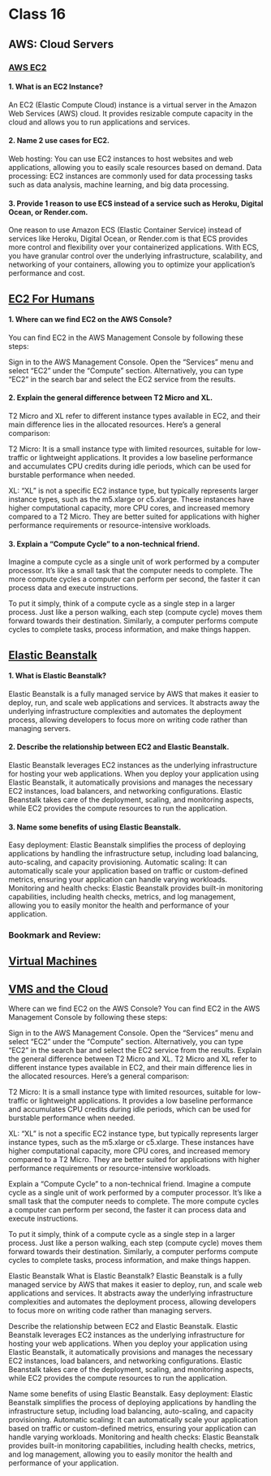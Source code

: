 # Class 16


## AWS: Cloud Servers

### [AWS EC2](https://aws.amazon.com/ec2/)


#### 1. What is an EC2 Instance?

An EC2 (Elastic Compute Cloud) instance is a virtual server in the Amazon Web Services (AWS) cloud. It provides resizable compute capacity in the cloud and allows you to run applications and services.


#### 2. Name 2 use cases for EC2.

Web hosting: You can use EC2 instances to host websites and web applications, allowing you to easily scale resources based on demand.
Data processing: EC2 instances are commonly used for data processing tasks such as data analysis, machine learning, and big data processing.


#### 3. Provide 1 reason to use ECS instead of a service such as Heroku, Digital Ocean, or Render.com.

One reason to use Amazon ECS (Elastic Container Service) instead of services like Heroku, Digital Ocean, or Render.com is that ECS provides more control and flexibility over your containerized applications. With ECS, you have granular control over the underlying infrastructure, scalability, and networking of your containers, allowing you to optimize your application’s performance and cost.


## [EC2 For Humans](https://www.youtube.com/watch?v=lZMkgOMYYIg)



#### 1. Where can we find EC2 on the AWS Console?

You can find EC2 in the AWS Management Console by following these steps:

Sign in to the AWS Management Console.
Open the “Services” menu and select “EC2” under the “Compute” section. Alternatively, you can type “EC2” in the search bar and select the EC2 service from the results.


#### 2. Explain the general difference between T2 Micro and XL.

T2 Micro and XL refer to different instance types available in EC2, and their main difference lies in the allocated resources. Here’s a general comparison:

T2 Micro: It is a small instance type with limited resources, suitable for low-traffic or lightweight applications. It provides a low baseline performance and accumulates CPU credits during idle periods, which can be used for burstable performance when needed.

XL: “XL” is not a specific EC2 instance type, but typically represents larger instance types, such as the m5.xlarge or c5.xlarge. These instances have higher computational capacity, more CPU cores, and increased memory compared to a T2 Micro. They are better suited for applications with higher performance requirements or resource-intensive workloads.


#### 3. Explain a “Compute Cycle” to a non-technical friend.

Imagine a compute cycle as a single unit of work performed by a computer processor. It’s like a small task that the computer needs to complete. The more compute cycles a computer can perform per second, the faster it can process data and execute instructions.

To put it simply, think of a compute cycle as a single step in a larger process. Just like a person walking, each step (compute cycle) moves them forward towards their destination. Similarly, a computer performs compute cycles to complete tasks, process information, and make things happen.



## [Elastic Beanstalk](https://www.youtube.com/watch?v=SrwxAScdyT0)



#### 1. What is Elastic Beanstalk?

Elastic Beanstalk is a fully managed service by AWS that makes it easier to deploy, run, and scale web applications and services. It abstracts away the underlying infrastructure complexities and automates the deployment process, allowing developers to focus more on writing code rather than managing servers.


#### 2. Describe the relationship between EC2 and Elastic Beanstalk.

Elastic Beanstalk leverages EC2 instances as the underlying infrastructure for hosting your web applications. When you deploy your application using Elastic Beanstalk, it automatically provisions and manages the necessary EC2 instances, load balancers, and networking configurations. Elastic Beanstalk takes care of the deployment, scaling, and monitoring aspects, while EC2 provides the compute resources to run the application.


#### 3. Name some benefits of using Elastic Beanstalk.

Easy deployment: Elastic Beanstalk simplifies the process of deploying applications by handling the infrastructure setup, including load balancing, auto-scaling, and capacity provisioning.
Automatic scaling: It can automatically scale your application based on traffic or custom-defined metrics, ensuring your application can handle varying workloads.
Monitoring and health checks: Elastic Beanstalk provides built-in monitoring capabilities, including health checks, metrics, and log management, allowing you to easily monitor the health and performance of your application.





### Bookmark and Review:

## [Virtual Machines](https://www.youtube.com/watch?v=yIVXjl4SwVo)

## [VMS and the Cloud](https://www.youtube.com/watch?v=l0DfHUWMjsU)






Where can we find EC2 on the AWS Console?
You can find EC2 in the AWS Management Console by following these steps:

Sign in to the AWS Management Console.
Open the “Services” menu and select “EC2” under the “Compute” section. Alternatively, you can type “EC2” in the search bar and select the EC2 service from the results.
Explain the general difference between T2 Micro and XL.
T2 Micro and XL refer to different instance types available in EC2, and their main difference lies in the allocated resources. Here’s a general comparison:

T2 Micro: It is a small instance type with limited resources, suitable for low-traffic or lightweight applications. It provides a low baseline performance and accumulates CPU credits during idle periods, which can be used for burstable performance when needed.

XL: “XL” is not a specific EC2 instance type, but typically represents larger instance types, such as the m5.xlarge or c5.xlarge. These instances have higher computational capacity, more CPU cores, and increased memory compared to a T2 Micro. They are better suited for applications with higher performance requirements or resource-intensive workloads.

Explain a “Compute Cycle” to a non-technical friend.
Imagine a compute cycle as a single unit of work performed by a computer processor. It’s like a small task that the computer needs to complete. The more compute cycles a computer can perform per second, the faster it can process data and execute instructions.

To put it simply, think of a compute cycle as a single step in a larger process. Just like a person walking, each step (compute cycle) moves them forward towards their destination. Similarly, a computer performs compute cycles to complete tasks, process information, and make things happen.

Elastic Beanstalk
What is Elastic Beanstalk?
Elastic Beanstalk is a fully managed service by AWS that makes it easier to deploy, run, and scale web applications and services. It abstracts away the underlying infrastructure complexities and automates the deployment process, allowing developers to focus more on writing code rather than managing servers.

Describe the relationship between EC2 and Elastic Beanstalk.
Elastic Beanstalk leverages EC2 instances as the underlying infrastructure for hosting your web applications. When you deploy your application using Elastic Beanstalk, it automatically provisions and manages the necessary EC2 instances, load balancers, and networking configurations. Elastic Beanstalk takes care of the deployment, scaling, and monitoring aspects, while EC2 provides the compute resources to run the application.

Name some benefits of using Elastic Beanstalk.
Easy deployment: Elastic Beanstalk simplifies the process of deploying applications by handling the infrastructure setup, including load balancing, auto-scaling, and capacity provisioning.
Automatic scaling: It can automatically scale your application based on traffic or custom-defined metrics, ensuring your application can handle varying workloads.
Monitoring and health checks: Elastic Beanstalk provides built-in monitoring capabilities, including health checks, metrics, and log management, allowing you to easily monitor the health and performance of your application.